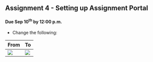 ## Assignment 4 - Setting up Assignment Portal

#### Due Sep 10<sup>th</sup> by 12:00 p.m.


- Change the following:

| From    |   To |
|---------|------|
|![](http://f.cl.ly/items/3B1r460M1Q3Q091E1o1N/Screenshot%202014-08-27%2011.52.49.png)|![](http://f.cl.ly/items/3z1B1V0r40032w0C1M2D/Screenshot%202014-08-27%2011.50.08.png)|
